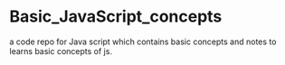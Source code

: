 # Basic_JavaScript_concepts
a code repo for Java script which contains basic concepts and notes to learns basic concepts of js.
